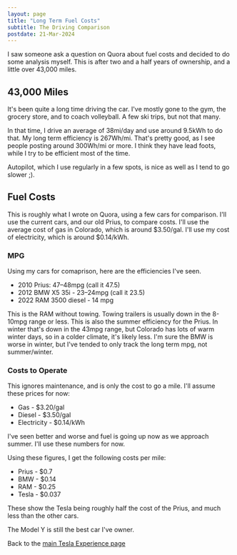 ```yaml
---
layout: page
title: "Long Term Fuel Costs"
subtitle: The Driving Comparison
postdate: 21-Mar-2024
---
```


I saw someone ask a question on Quora about fuel costs and decided to do some analysis myself. This is after two and a half years of ownership, and a little over 43,000 miles.

## 43,000 Miles

It's been quite a long time driving the car. I've mostly gone to the gym, the grocery store, and to coach volleyball. A few ski trips, but not that many. 

In that time, I drive an average of 38mi/day and use around 9.5kWh to do that. My long term efficiency is 267Wh/mi. That's pretty good, as I see people posting around 300Wh/mi or more. I think they have lead foots, while I try to be efficient most of the time.

Autopilot, which I use regularly in a few spots, is nice as well as I tend to go slower ;).

## Fuel Costs

This is roughly what I wrote on Quora, using a few cars for comparison. I'll use the current cars, and our old Prius, to compare costs. I'll use the average cost of gas in Colorado, which is around $3.50/gal. I'll use my cost of electricity, which is around $0.14/kWh.

### MPG

Using my cars for comaprison, here are the efficiencies I've seen.

- 2010 Prius: 47–48mpg (call it 47.5)
- 2012 BMW X5 35i - 23–24mpg (call it 23.5)
- 2022 RAM 3500 diesel - 14 mpg

This is the RAM without towing. Towing trailers is usually down in the 8-10mpg range or less. This is also the summer efficiency for the Prius. In winter that's down in the 43mpg range, but Colorado has lots of warm winter days, so in a colder climate, it's likely less. I'm sure the BMW is worse in winter, but I've tended to only track the long term mpg, not summer/winter.

### Costs to Operate

This ignores maintenance, and is only the cost to go a mile. I'll assume these prices for now:
- Gas - $3.20/gal
- Diesel - $3.50/gal
- Electricity - $0.14/kWh

I've seen better and worse and fuel is going up now as we approach summer. I'll use these numbers for now.

Using these figures, I get the following costs per mile:
- Prius - $0.7
- BMW - $0.14
- RAM - $0.25
- Tesla - $0.037

These show the Tesla being roughly half the cost of the Prius, and much less than the other cars.

The Model Y is still the best car I've owner.

Back to the [main Tesla Experience page](/projects/tesla/theteslaexperience/)
